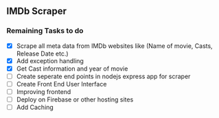 ## IMDb Scraper

### Remaining Tasks to do

* [x] Scrape all meta data from IMDb websites like (Name of movie, Casts, Release Date etc.)
* [x] Add exception handling
* [x] Get Cast information and year of movie
* [ ] Create seperate end points in nodejs express app for scraper
* [ ] Create Front End User Interface 
* [ ] Improving frontend
* [ ] Deploy on Firebase or other hosting sites 
* [ ] Add Caching 
